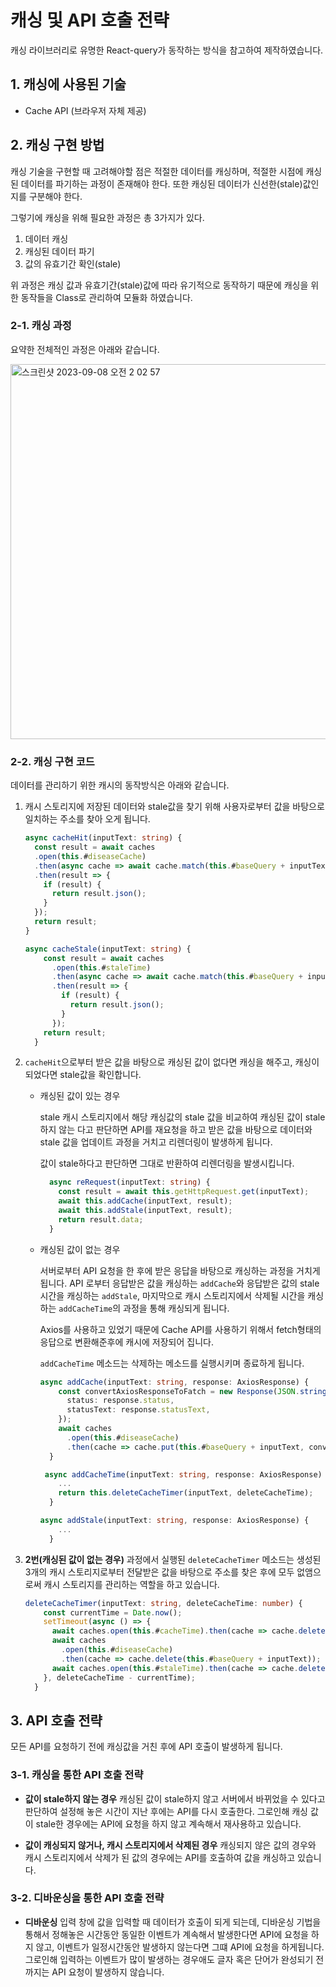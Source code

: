 # 캐싱 및 API 호출 전략

캐싱 라이브러리로 유명한 React-query가 동작하는 방식을 참고하여 제작하였습니다.

## 1. 캐싱에 사용된 기술

- Cache API (브라우저 자체 제공)

## 2. 캐싱 구현 방법

캐싱 기술을 구현할 때 고려해야할 점은 적절한 데이터를 캐싱하며, 적절한 시점에 캐싱된 데이터를 파기하는 과정이 존재해야 한다.
또한 캐싱된 데이터가 신선한(stale)값인지를 구분해야 한다.

그렇기에 캐싱을 위해 필요한 과정은 총 3가지가 있다.

1. 데이터 캐싱
2. 캐싱된 데이터 파기
3. 값의 유효기간 확인(stale)

위 과정은 캐싱 값과 유효기간(stale)값에 따라 유기적으로 동작하기 때문에 캐싱을 위한 동작들을 Class로 관리하여 모듈화 하였습니다.

### 2-1. 캐싱 과정

요약한 전체적인 과정은 아래와 같습니다.

<img width="600" alt="스크린샷 2023-09-08 오전 2 02 57" src="https://github.com/SeungGukYoo/pre-onboarding-3weeks/assets/119836116/86540939-658b-424d-a531-e0ccc9a7e31b">

### 2-2. 캐싱 구현 코드

데이터를 관리하기 위한 캐시의 동작방식은 아래와 같습니다.

1. 캐시 스토리지에 저장된 데이터와 stale값을 찾기 위해 사용자로부터 값을 바탕으로 일치하는 주소를 찾아 오게 됩니다.

   ```ts
   async cacheHit(inputText: string) {
     const result = await caches
     .open(this.#diseaseCache)
     .then(async cache => await cache.match(this.#baseQuery + inputText))
     .then(result => {
       if (result) {
         return result.json();
       }
     });
     return result;
   }

   async cacheStale(inputText: string) {
       const result = await caches
         .open(this.#staleTime)
         .then(async cache => await cache.match(this.#baseQuery + inputText))
         .then(result => {
           if (result) {
             return result.json();
           }
         });
       return result;
     }
   ```

2. `cacheHit`으로부터 받은 값을 바탕으로 캐싱된 값이 없다면 캐싱을 해주고, 캐싱이 되었다면 stale값을 확인합니다.

   - 캐싱된 값이 있는 경우

     stale 캐시 스토리지에서 해당 캐싱값의 stale 값을 비교하여 캐싱된 값이 stale하지 않는 다고 판단하면 API를 재요청을 하고 받은 값을 바탕으로 데이터와 stale 값을 업데이트 과정을 거치고 리렌더링이 발생하게 됩니다.

     값이 stale하다고 판단하면 그대로 반환하여 리렌더링을 발생시킵니다.

     ```ts
       async reRequest(inputText: string) {
         const result = await this.getHttpRequest.get(inputText);
         await this.addCache(inputText, result);
         await this.addStale(inputText, result);
         return result.data;
       }
     ```

   - 캐싱된 값이 없는 경우

     서버로부터 API 요청을 한 후에 받은 응답을 바탕으로 캐싱하는 과정을 거치게 됩니다.
     API 로부터 응답받은 값을 캐싱하는 `addCache`와 응답받은 값의 stale 시간을 캐싱하는 `addStale`, 마지막으로 캐시 스토리지에서 삭제될 시간을 캐싱하는 `addCacheTime`의 과정을 통해 캐싱되게 됩니다.

     Axios를 사용하고 있었기 때문에 Cache API를 사용하기 위해서 fetch형태의 응답으로 변환해준후에 캐시에 저장되어 집니다.

     `addCacheTime` 메소드는 삭제하는 메소드를 실행시키며 종료하게 됩니다.

     ```ts
     async addCache(inputText: string, response: AxiosResponse) {
         const convertAxiosResponseToFatch = new Response(JSON.stringify(response.data), {
           status: response.status,
           statusText: response.statusText,
         });
         await caches
           .open(this.#diseaseCache)
           .then(cache => cache.put(this.#baseQuery + inputText, convertAxiosResponseToFatch));
       }

      async addCacheTime(inputText: string, response: AxiosResponse) {
         ...
         return this.deleteCacheTimer(inputText, deleteCacheTime);
       }

     async addStale(inputText: string, response: AxiosResponse) {
         ...
       }
     ```

3. **2번(캐싱된 값이 없는 경우)** 과정에서 실행된 `deleteCacheTimer` 메소드는 생성된 3개의 캐시 스토리지로부터 전달받은 값을 바탕으로 주소를 찾은 후에 모두 없앰으로써 캐시 스토리지를 관리하는 역할을 하고 있습니다.

   ```ts
   deleteCacheTimer(inputText: string, deleteCacheTime: number) {
       const currentTime = Date.now();
       setTimeout(async () => {
         await caches.open(this.#cacheTime).then(cache => cache.delete(this.#baseQuery + inputText));
         await caches
           .open(this.#diseaseCache)
           .then(cache => cache.delete(this.#baseQuery + inputText));
         await caches.open(this.#staleTime).then(cache => cache.delete(this.#baseQuery + inputText));
       }, deleteCacheTime - currentTime);
     }
   ```

## 3. API 호출 전략

모든 API를 요청하기 전에 캐싱값을 거친 후에 API 호출이 발생하게 됩니다.

### 3-1. 캐싱을 통한 API 호출 전략

- **값이 stale하지 않는 경우**
  캐싱된 값이 stale하지 않고 서버에서 바뀌었을 수 있다고 판단하여 설정해 놓은 시간이 지난 후에는 API를 다시 호출한다.
  그로인해 캐싱 값이 stale한 경우에는 API에 요청을 하지 않고 계속해서 재사용하고 있습니다.

- **값이 캐싱되지 않거나, 캐시 스토리지에서 삭제된 경우**
  캐싱되지 않은 값의 경우와 캐시 스토리지에서 삭제가 된 값의 경우에는 API를 호출하여 값을 캐싱하고 있습니다.

### 3-2. 디바운싱을 통한 API 호출 전략

- **디바운싱**
  입력 창에 값을 입력할 때 데이터가 호출이 되게 되는데, 디바운싱 기법을 통해서 정해놓은 시간동안 동일한 이벤트가 계속해서 발생한다면 API에 요청을 하지 않고, 이벤트가 일정시간동안 발생하지 않는다면 그떄 API에 요청을 하게됩니다.
  그로인해 입력하는 이벤트가 많이 발생하는 경우애도 글자 혹은 단어가 완성되기 전까지는 API 요청이 발생하지 않습니다.
